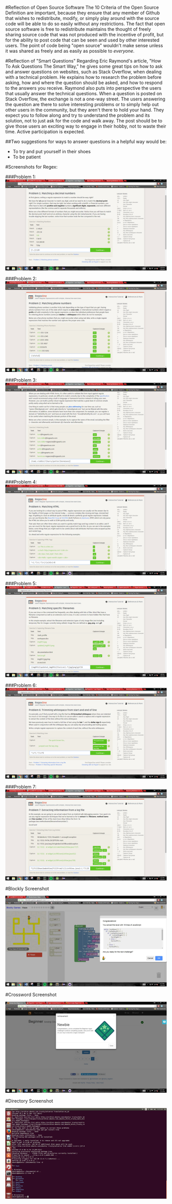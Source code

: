 
#Reflection of Open Source Software
  The 10 Criteria of the Open Source Definition are important, because they ensure that any member of Github that wishes to redistribute, modify, or simply play around with the source code will be able to do so easily without any restrictions. The fact that open source software is free to redistribute maintains the thought of freely sharing source code that was not produced with the incentive of profit, but for the ability to post code that can be seen and used by other interested users. The point of code being "open source" wouldn't make sense unless it was shared as freely and as easily as possible to *everyone*.

#Reflection of "Smart Questions"
  Regarding Eric Raymond's article, "How To Ask Questions The Smart Way," he gives some great tips on how to ask and answer questions on websites, such as Stack Overflow, when dealing with a technical problem. He explains how to research the problem before asking, how and where the question should be asked, and how to respond to the answers you receive. Raymond also puts into perspective the users that usually answer the technical questions.  When a question is posted on Stack Overflow, the exchange is not a one-way street. The users answering the question are there to solve interesting problems or to simply help out other users in the community, but they aren't there to hold your hand. They expect you to follow along and try to understand the problem and its solution, not to just ask for the code and walk away. The post should be to give those users an exciting way to engage in their hobby, not to waste their time. Active participation is expected.
  
##Two suggestions for ways to answer questions in a helpful way would be:
  - To try and put yourself in their shoes
  - To be patient

#Screenshots for Regex:

###Problem 1:
![Problem 1](https://raw.githubusercontent.com/harrij15/Open-Source-Labs/2969fea36c93a796d5ecc38237bad09febba6f42/problem1.png)

###Problem 2:
![Problem 2](https://raw.githubusercontent.com/harrij15/Open-Source-Labs/master/problem2.jpg)

###Problem 3:
![Problem 3](https://raw.githubusercontent.com/harrij15/Open-Source-Labs/master/problem3.png)

###Problem 4:
![Problem 4](https://raw.githubusercontent.com/harrij15/Open-Source-Labs/master/problem4_1.png)

###Problem 5:
![Problem 5](https://raw.githubusercontent.com/harrij15/Open-Source-Labs/master/problem5.png)

###Problem 6:
![Problem 6](https://raw.githubusercontent.com/harrij15/Open-Source-Labs/master/problem6.png)

###Problem 7:
![Problem 7](https://raw.githubusercontent.com/harrij15/Open-Source-Labs/master/problem7.png)

#Blockly Screenshot

![Blockly](https://raw.githubusercontent.com/harrij15/Open-Source-Labs/master/blockly.jpg)

#Crossword Screenshot 

![Crossword](https://raw.githubusercontent.com/harrij15/Open-Source-Labs/master/crossword.jpg)

#Directory Screenshot

![Tree](https://raw.githubusercontent.com/harrij15/Open-Source-Labs/master/tree.png)

